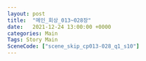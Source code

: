 ```yaml
---
layout: post
title:  "메인_회상_013~028장"
date:   2021-12-24 13:00:00 +0000
categories: Main
Tags: Story Main
SceneCode: ["scene_skip_cp013-028_q1_s10"]
---
```

